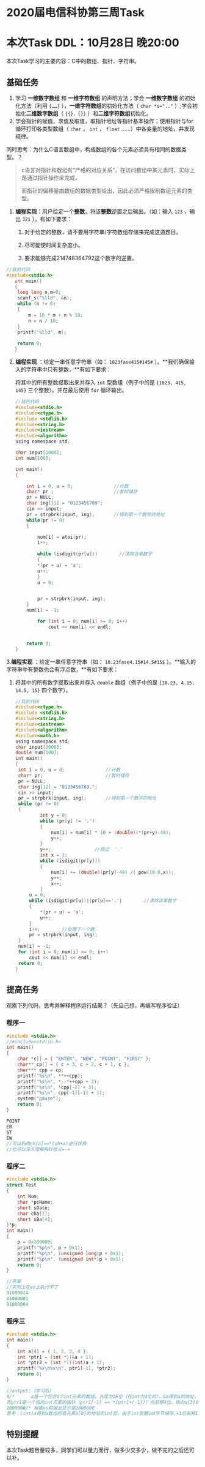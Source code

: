 # 2020届电信科协第三周Task

#  本次Task DDL：10月28日 晚20:00

本次Task学习的主要内容：C中的数组、指针、字符串。

## 基础任务

1. 学习 **一维数字数组** 和 **一维字符数组** 的声明方法；学会 **一维数字数组** 的初始化方法（利用 `{……}` ），**一维字符数组**的初始化方法（ `char *s=".."` ）;学会初始化**二维数字数组**（ `{{}，{}}` ）和**二维字符数组**初始化。
2. 学会指针的赋值，求值及取值，取指针地址等指针基本操作；使用指针与for循环打印各类型数组（ `char` ， `int` ， `float` ……）中各变量的地址，并发现规律。

同时思考：为什么C语言数组中，构成数组的各个元素必须具有相同的数据类型。？

>c语言对指针和数组有“严格的对应关系”，在访问数组中某元素时，实际上是通过指针操作来完成，
>
>而指针的偏移量由数组的数据类型给出，因此必须严格限制数组元素的类型。

1. **编程实现**：用户给定一个**整数**，将该**整数**逆置之后输出。（如：输入 `123` ，输出 `321` ）。有如下要求：
   1. 对于给定的整数，请不要用字符串/字符数组存储来完成这道题目。
   
   2. 尽可能使时间复杂度小。
   
   3. 要求能够完成214748364792这个数字的逆置。
   
```c
//我的代码   
#include<stdio.h>
   int main()
   {
   	long long n,m=0;
   	scanf_s("%lld", &n);
   	while (n != 0)
   	{
   		m = 10 * m + n % 10;
   		n = n / 10;
   	}
   	printf("%lld", m);
   
   	return 0;
   }
```

  

2. **编程实现** ：给定一串任意字符串（如： `1023fase415#145#` ）。**我们确保输入的字符串中只有整数，**有如下要求：

    将其中的所有整数提取出来并存入 `int` 型数组（例子中的是 `{1023, 415, 145}` 三个整数）。并在最后使用 `for` 循环输出。
    
    ```c
    //我的代码
    #include<stdio.h>
    #include<ctype.h>
    #include <stdlib.h> 
    #include<string.h>
    #include<iostream>
    #include<algorithm>
    using namespace std;
    
    char input[1000];
    int num[100];
    
    int main()
    {
    
    	int i = 0, u = 0;				//计数
    	char* pr ;						//暂时储存
    	pr = NULL;
    	char ing[11] = "0123456789";
    	cin >> input;	
    	pr = strpbrk(input, ing);		//得到第一个数字的地址
    	while(pr != 0)
    	{
    
    		num[i] = atoi(pr);
    		i++;
    	
    		while (isdigit(pr[u]))		  //清除该串数字
    		{
    		*(pr + u) = 'a';
    		u++;
    		}
    		u = 0;
    
    
    		pr = strpbrk(input, ing);
    	}
    	num[i] = -1;
    
    		for (int i = 0; num[i] >= 0; i++)
    			cout << num[i] << endl;
    
    
    	return 0;
    }
    ```

  3.**编程实现** ：给定一串任意字符串（如： `10.23fase4.15#14.5#15$` ）。**输入的字符串中有整数也会有浮点数，**有如下要求：

1. 将其中的所有数字提取出来并存入 `double` 数组（例子中的是 `{10.23, 4.15, 14.5, 15}` 四个数字）。

   ```c
   //我的代码
   #include<ctype.h>
   #include <stdlib.h> 
   #include<string.h>
   #include<iostream>
   #include<algorithm>
   #include<math.h>
   using namespace std;
   char input[1000];
   double num[100];
   int main()
   {
   	int i = 0, u = 0;				//计数
   	char* pr;						//暂时储存
   	pr = NULL;
   	char ing[12] = "0123456789.";
   	cin >> input;
   	pr = strpbrk(input, ing);		//得到第一个数字的地址
   	while (pr != 0)
   	{
   			int y = 0;
   			while (pr[y] != '.')
   			{
   				num[i] = num[i] * 10 + (double)(*(pr+y)-48);
   				y++;
   			}
   			y++;				//跳过  '.'
   			int x = 1;
   			while (isdigit(pr[y]))
   			{
   				num[i] += (double)(pr[y]-48) /( pow(10.0,x));
   				y++;
   				x++;
   			}
   		u = 0;
   		while (isdigit(pr[u])||pr[u]=='.')		  //清除该串数字
   		{
   			*(pr + u) = 'a';
   			u++;
   		}
   		i++;		//处理下一个数
   		pr = strpbrk(input, ing);
   	}
   	num[i] = -1;
   	for (int i = 0; num[i] >= 0; i++)
   		cout << num[i] << endl;
   	return 0;
   }
   ```

   


## 提高任务

观察下列代码，思考并解释程序运行结果？（先自己想，再编写程序验证）

### 程序一

```c
#include <stdio.h>
//#include<stdlib.h>
int main()
{
    char *c[] = { "ENTER", "NEW", "POINT", "FIRST" };
    char** cp[] = { c + 3, c + 2, c + 1, c };
    char*** cpp = cp;
    printf("%s\n", **++cpp);
    printf("%s\n", *--*++cpp + 3);
    printf("%s\n", *cpp[-2] + 3);
    printf("%s\n", cpp[-1][-1] + 1);
    system("pause");
    return 0;
}
```

```c++
POINT
ER
ST
EW
//可以利用ch[a]==*(ch+a)进行转换
//也可以深入理解指针含义=-=
```



### 程序二

```c
#include <stdio.h>
struct Test
{
    int Num;
    char *pcName;
    short sDate;
    char cha[2];
    short sBa[4];
}*p;
int main()
{
    p = 0x100000;
    printf("%p\n", p + 0x1);
    printf("%p\n", (unsigned long)p + 0x1);
    printf("%p\n", (unsigned int*)p + 0x1);
    return 0;
}
```

```c
//答案
//实际上在vs上执行不了
01000014
01000001
01000004
```



### 程序三

```c
#include <stdio.h>
int main()
{
    int a[4] = { 1, 2, 3, 4 };
    int *ptr1 = (int *)(&a + 1);
    int *ptr2 = (int *)((int)a + 1);
    printf("%x\n%x\n", ptr1[-1], *ptr2);
    return 0;
}
```

```c
//output:（学习后）
4/*      a是一个包含4个int元素的数组，长度为16位（在int为4位时），&a得到a的地址，+1后地址加16位
而ptr1是一个指向int元素的指针（ptr1[-1] == *(ptr1+(-1))）向前移4位，指向a[3]的值4             */
2000000/* 根据vs的输出显示是2000000
思考：(int)a得到a数组的首元素a[0]的地址的int型，由于int型数以4字节储存,+1后右移1一个字节,储存(01)的字节退出，下一个地址的(02)进入这个新地址指向的int型数，以十六进制打印后得到2 00 00 00            */
```



## 特别提醒

本次Task题目量较多，同学们可以量力而行，做多少交多少，做不完的之后还可以补。